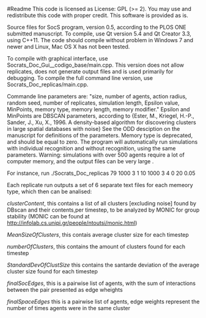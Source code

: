 #Readme
This code is licensed as License: GPL (>= 2). You may use and redistribute this code with proper credit. This software is provided as is.

Source files for SocS program, version 0.5, according to the PLOS ONE submitted manuscript. To compile, use Qt version 5.4 and Qt Creator 3.3, using C++11. The code should compile without problem in Windows 7 and newer and Linux, Mac OS X has not been tested.

To compile with graphical interface, use Socrats_Doc_Gui__codigo_base/main.cpp. This version does not allow replicates, does not generate output files and is used primarily for debugging.
To compile the full command line version, use Socrats_Doc_replicas/main.cpp.

Commande line parameters are:  "size, number of agents, action radius, random seed, number of replicates, simulation length, Epsilon value, MinPoints, memory type, memory length, memory modifier." Epsilon and MinPoints are DBSCAN parameters, according to {Ester, M., Kriegel, H.-P., Sander, J., Xu, X., 1996. A density-based algorithm for discovering clusters in large spatial databases with noise} See the ODD desciption on the manuscript for definitions of the parameters. Memory type is deprecated, and should be equal to zero. The program will automatically run simulations with individual recognition and without recognition, using the same parameters. Warning: simulations with over 500 agents require a lot of computer memory, and the output files can be very large .

For instance, run ./Socrats_Doc_replicas 79 1000 3 1 10 1000 3 4 0 20 0.05 

Each replicate run outputs a set of 6 separate text files for each memeory type, which then can be analised: 

*clusterContent*, this contains a list of all clusters [excluding noise] found by DBscan and their contents,per timestep, to be analyzed by MONIC for group stability (MONIC can be found at http://infolab.cs.unipi.gr/people/ntoutsi/monic.html)

*MeanSizeOfClusters*, this contais average cluster size for each timestep

*numberOfClusters*, this contains the amount of clusters found for each timestep

*StandardDevOfClustSize* this contains the santarde deviation of the average cluster size found for each timestep

*finalSocEdges*, this is a pairwise list of agents, with the sum of interactions between the pair presented as edge wheights

*finalSpaceEdges*  this is a pairwise list of agents, edge weights represent the number of times agents were in the same cluster
  
